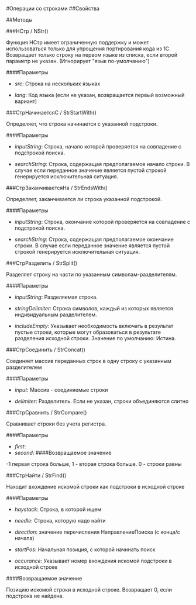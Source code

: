 
#Операции со строками
##Свойства
    
##Методы
    
###НСтр / NStr()
    
    
    
Функция НСтр имеет ограниченную поддержку и может использоваться только для упрощения портирования кода из 1С.
Возвращает только строку на первом языке из списка, если второй параметр не указан. (Игнорирует "язык по-умолчанию")


  
  
####Параметры

* *src*: Строка на нескольких языках

* *lang*: Код языка (если не указан, возвращается первый возможный вариант)

###СтрНачинаетсяС / StrStartWith()
    
    
    
Определяет, что строка начинается с указанной подстроки.


  
  
####Параметры

* *inputString*: Строка, начало которой проверяется на совпадение с подстрокой поиска.

* *searchString*: Строка, содержащая предполагаемое начало строки. В случае если переданное значение является пустой строкой генерируется исключительная ситуация.

###СтрЗаканчиваетсяНа / StrEndsWith()
    
    
    
Определяет, заканчивается ли строка указанной подстрокой.


  
  
####Параметры

* *inputString*: Строка, окончание которой проверяется на совпадение с подстрокой поиска.

* *searchString*: Строка, содержащая предполагаемое окончание строки. В случае если переданное значение является пустой строкой генерируется исключительная ситуация.

###СтрРазделить / StrSplit()
    
    
    
Разделяет строку на части по указанным символам-разделителям.


  
  
####Параметры

* *inputString*: Разделяемая строка.

* *stringDelimiter*: Строка символов, каждый из которых является индивидуальным разделителем.

* *includeEmpty*: Указывает необходимость включать в результат пустые строки, которые могут образоваться в результате разделения исходной строки. Значение по умолчанию: Истина.

###СтрСоединить / StrConcat()
    
    
    
Соединяет массив переданных строк в одну строку с указанным разделителем


  
  
####Параметры

* *input*: Массив - соединяемые строки

* *delimiter*: Разделитель. Если не указан, строки объединяются слитно

###СтрСравнить / StrCompare()
    
    
    
Сравнивает строки без учета регистра.


  
  
####Параметры

* *first*: 
* *second*: 
####Возвращаемое значение

-1 первая строка больше, 1 - вторая строка больше. 0 - строки равны

  
###СтрНайти / StrFind()
    
    
    
Находит вхождение искомой строки как подстроки в исходной строке


  
  
####Параметры

* *haystack*: Строка, в которой ищем

* *needle*: Строка, которую надо найти

* *direction*: значение перечисления НаправлениеПоиска (с конца/с начала)

* *startPos*: Начальная позиция, с которой начинать поиск

* *occurance*: Указывает номер вхождения искомой подстроки в исходной строке

####Возвращаемое значение

Позицию искомой строки в исходной строке. Возвращает 0, если подстрока не найдена.

  